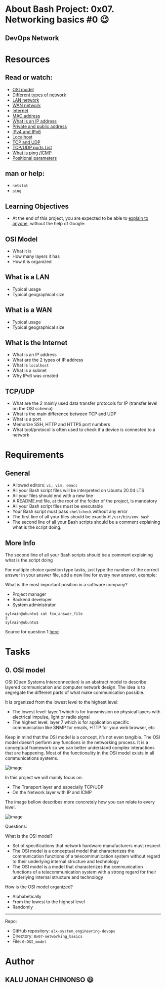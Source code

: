 [](https://github.com/markdown-it/markdown-it-emoji)


# About Bash Project: 0x07. Networking basics #0 :wink:
## DevOps Network

# Resources
## Read or watch:
- [OSI model](https://intranet.alxswe.com/rltoken/k2uCsynicuNbu1cAQhXqVQ)
- [Different types of network](https://intranet.alxswe.com/rltoken/XW3ZGm5Ya_a8XVDXcAKT_A)
- [LAN network](https://intranet.alxswe.com/rltoken/en370-Hrwgi_GUvFcg3bKg)
- [WAN network](https://intranet.alxswe.com/rltoken/Ah1EKqnINR85lM4P2WnLSw)
- [Internet](https://intranet.alxswe.com/rltoken/Lwh9xQxFD4dWh5sIApXI1g)
- [MAC address](https://intranet.alxswe.com/rltoken/j-Wp-YRvFTVP04SpIeRzHQ)
- [What is an IP address](https://intranet.alxswe.com/rltoken/HaZZvrmGaQ3U7ZLDYgZb6w)
- [Private and public address](https://intranet.alxswe.com/rltoken/OPJCZYuWSEXLIZOqU9Uc0A)
- [IPv4 and IPv6](https://intranet.alxswe.com/rltoken/M8g-egWLlldTl6Y0QECdwA)
- [Localhost](https://intranet.alxswe.com/rltoken/7lj-zoZQ7xFTkj4MTyos_g)
- [TCP and UDP](https://intranet.alxswe.com/rltoken/uJbs8E9-FyATfsELpmtTIg)
- [TCP/UDP ports List](https://intranet.alxswe.com/rltoken/4PYkqDfOvIZZb9aUPGOOzQ)
- [What is ping /ICMP](https://intranet.alxswe.com/rltoken/3zBgO6r2M1Q8lUVt9g8aJw)
- [Positional parameters](https://intranet.alxswe.com/rltoken/U5CMxsErz85edWap3fNEoQ)

## man or help:
- `netstat`
- `ping`


## Learning Objectives

- At the end of this project, you are expected to be able to [explain to anyone](https://intranet.alxswe.com/rltoken/RowLuXQWMOPFHaboo_3odA), without the help of Google:

## OSI Model
- What it is
- How many layers it has
- How it is organized
## What is a LAN
- Typical usage
- Typical geographical size
## What is a WAN
- Typical usage
- Typical geographical size
## What is the Internet
- What is an IP address
- What are the 2 types of IP address
- What is `localhost`
- What is a subnet
- Why IPv6 was created
## TCP/UDP
- What are the 2 mainly used data transfer protocols for IP (transfer level on the OSI schema)
- What is the main difference between TCP and UDP
- What is a port
- Memorize SSH, HTTP and HTTPS port numbers
- What tool/protocol is often used to check if a device is connected to a network


# Requirements
## General
- Allowed editors: `vi, vim, emacs`
- All your Bash script files will be interpreted on Ubuntu 20.04 LTS
- All your files should end with a new line
- A README.md file, at the root of the folder of the project, is mandatory
- All your Bash script files must be executable
- Your Bash script must pass `shellcheck` without any error
- The first line of all your files should be exactly `#!/usr/bin/env bash`
- The second line of all your Bash scripts should be a comment explaining what is the script doing.


## More Info
The second line of all your Bash scripts should be a comment explaining what is the script doing

For multiple choice question type tasks, just type the number of the correct answer in your answer file, add a new line for every new answer, example:

What is the most important position in a software company?

- Project manager
- Backend developer
- System administrator

```
sylvain@ubuntu$ cat foo_answer_file
3
sylvain@ubuntu$
```
Source for question 1 [here](https://intranet.alxswe.com/rltoken/iEZZ6SemL1HJHjaJOjlPYQ)


# Tasks
## 0. OSI model

OSI (Open Systems Interconnection) is an abstract model to describe layered communication and computer network design. The idea is to segregate the different parts of what make communication possible.

It is organized from the lowest level to the highest level:

- The lowest level: layer 1 which is for transmission on physical layers with electrical impulse, light or radio signal
- The highest level: layer 7 which is for application specific communication like SNMP for emails, HTTP for your web browser, etc

Keep in mind that the OSI model is a concept, it’s not even tangible. The OSI model doesn’t perform any functions in the networking process. It is a conceptual framework so we can better understand complex interactions that are happening. Most of the functionality in the OSI model exists in all communications systems.

![image](https://github.com/NonsoTheTechGuy/alx-system_engineering-devops/assets/92136146/376bb2bd-1189-40b1-9050-cd02d111ac64)

In this project we will mainly focus on:

- The Transport layer and especially TCP/UDP
- On the Network layer with IP and ICMP

The image bellow describes more concretely how you can relate to every level.

![image](https://github.com/NonsoTheTechGuy/alx-system_engineering-devops/assets/92136146/d3bb88f7-b304-4f17-9af4-b0c4d18f30aa)

Questions:

What is the OSI model?

- Set of specifications that network hardware manufacturers must respect
- The OSI model is a conceptual model that characterizes the communication functions of a telecommunication system without regard to their underlying internal structure and technology
- The OSI model is a model that characterizes the communication functions of a telecommunication system with a strong regard for their underlying internal structure and technology

How is the OSI model organized?
- Alphabetically
- From the lowest to the highest level
- Randomly

---
Repo:

- GitHub repository: `alx-system_engineering-devops`
- Directory: `0x07-networking_basics`
- File: `0-OSI_model`



















# Author

## KALU JONAH CHINONSO 😃
